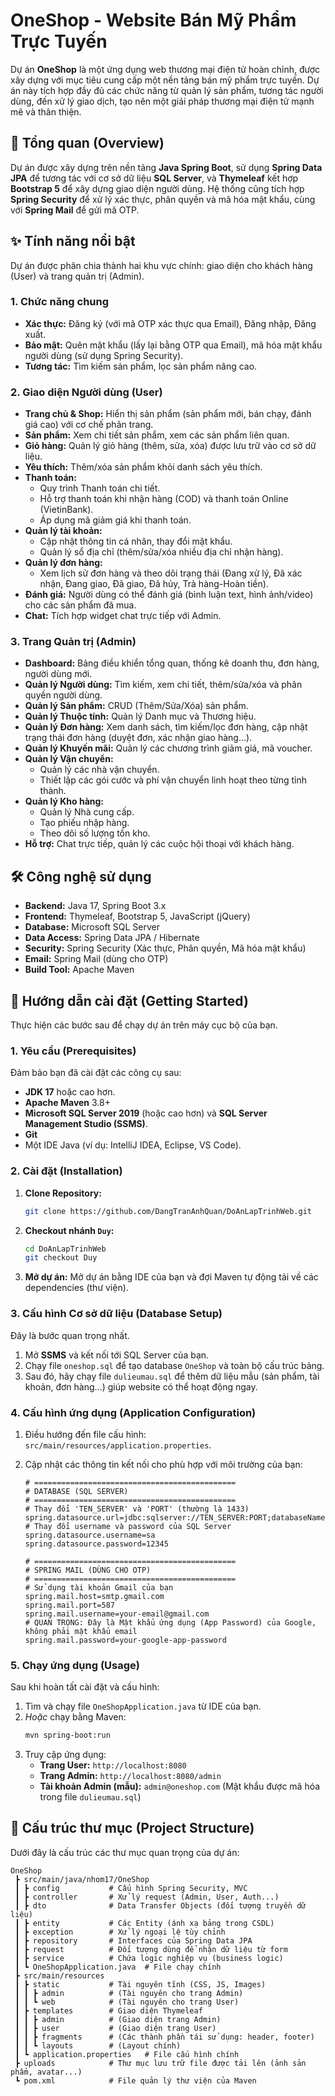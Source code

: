 # OneShop - Website Bán Mỹ Phẩm Trực Tuyến

Dự án **OneShop** là một ứng dụng web thương mại điện tử hoàn chỉnh, được xây dựng với mục tiêu cung cấp một nền tảng bán mỹ phẩm trực tuyến. 
Dự án này tích hợp đầy đủ các chức năng từ quản lý sản phẩm, tương tác người dùng, đến xử lý giao dịch, tạo nên một giải pháp thương mại điện tử mạnh mẽ và thân thiện.

## 🎯 Tổng quan (Overview)

Dự án được xây dựng trên nền tảng **Java Spring Boot**, sử dụng **Spring Data JPA** để tương tác với cơ sở dữ liệu **SQL Server**, và **Thymeleaf** kết hợp **Bootstrap 5** để xây dựng giao diện người dùng. Hệ thống cũng tích hợp **Spring Security** để xử lý xác thực, phân quyền và mã hóa mật khẩu, cùng với **Spring Mail** để gửi mã OTP.

## ✨ Tính năng nổi bật

Dự án được phân chia thành hai khu vực chính: giao diện cho khách hàng (User) và trang quản trị (Admin).

### 1\. Chức năng chung

  * **Xác thực:** Đăng ký (với mã OTP xác thực qua Email), Đăng nhập, Đăng xuất.
  * **Bảo mật:** Quên mật khẩu (lấy lại bằng OTP qua Email), mã hóa mật khẩu người dùng (sử dụng Spring Security).
  * **Tương tác:** Tìm kiếm sản phẩm, lọc sản phẩm nâng cao.

### 2\. Giao diện Người dùng (User)

  * **Trang chủ & Shop:** Hiển thị sản phẩm (sản phẩm mới, bán chạy, đánh giá cao) với cơ chế phân trang.
  * **Sản phẩm:** Xem chi tiết sản phẩm, xem các sản phẩm liên quan.
  * **Giỏ hàng:** Quản lý giỏ hàng (thêm, sửa, xóa) được lưu trữ vào cơ sở dữ liệu.
  * **Yêu thích:** Thêm/xóa sản phẩm khỏi danh sách yêu thích.
  * **Thanh toán:**
      * Quy trình Thanh toán chi tiết.
      * Hỗ trợ thanh toán khi nhận hàng (COD) và thanh toán Online (VietinBank).
      * Áp dụng mã giảm giá khi thanh toán.
  * **Quản lý tài khoản:**
      * Cập nhật thông tin cá nhân, thay đổi mật khẩu.
      * Quản lý sổ địa chỉ (thêm/sửa/xóa nhiều địa chỉ nhận hàng).
  * **Quản lý đơn hàng:**
      * Xem lịch sử đơn hàng và theo dõi trạng thái (Đang xử lý, Đã xác nhận, Đang giao, Đã giao, Đã hủy, Trả hàng-Hoàn tiền).
  * **Đánh giá:** Người dùng có thể đánh giá (bình luận text, hình ảnh/video) cho các sản phẩm đã mua.
  * **Chat:** Tích hợp widget chat trực tiếp với Admin.

### 3\. Trang Quản trị (Admin)

  * **Dashboard:** Bảng điều khiển tổng quan, thống kê doanh thu, đơn hàng, người dùng mới.
  * **Quản lý Người dùng:** Tìm kiếm, xem chi tiết, thêm/sửa/xóa và phân quyền người dùng.
  * **Quản lý Sản phẩm:** CRUD (Thêm/Sửa/Xóa) sản phẩm.
  * **Quản lý Thuộc tính:** Quản lý Danh mục và Thương hiệu.
  * **Quản lý Đơn hàng:** Xem danh sách, tìm kiếm/lọc đơn hàng, cập nhật trạng thái đơn hàng (duyệt đơn, xác nhận giao hàng...).
  * **Quản lý Khuyến mãi:** Quản lý các chương trình giảm giá, mã voucher.
  * **Quản lý Vận chuyển:**
      * Quản lý các nhà vận chuyển.
      * Thiết lập các gói cước và phí vận chuyển linh hoạt theo từng tỉnh thành.
  * **Quản lý Kho hàng:**
      * Quản lý Nhà cung cấp.
      * Tạo phiếu nhập hàng.
      * Theo dõi số lượng tồn kho.
  * **Hỗ trợ:** Chat trực tiếp, quản lý các cuộc hội thoại với khách hàng.

## 🛠️ Công nghệ sử dụng

  * **Backend:** Java 17, Spring Boot 3.x
  * **Frontend:** Thymeleaf, Bootstrap 5, JavaScript (jQuery)
  * **Database:** Microsoft SQL Server
  * **Data Access:** Spring Data JPA / Hibernate
  * **Security:** Spring Security (Xác thực, Phân quyền, Mã hóa mật khẩu)
  * **Email:** Spring Mail (dùng cho OTP)
  * **Build Tool:** Apache Maven

## 🚀 Hướng dẫn cài đặt (Getting Started)

Thực hiện các bước sau để chạy dự án trên máy cục bộ của bạn.

### 1\. Yêu cầu (Prerequisites)

Đảm bảo bạn đã cài đặt các công cụ sau:

  * **JDK 17** hoặc cao hơn.
  * **Apache Maven** 3.8+
  * **Microsoft SQL Server 2019** (hoặc cao hơn) và **SQL Server Management Studio (SSMS)**.
  * **Git**
  * Một IDE Java (ví dụ: IntelliJ IDEA, Eclipse, VS Code).

### 2\. Cài đặt (Installation)

1.  **Clone Repository:**

    ```bash
    git clone https://github.com/DangTranAnhQuan/DoAnLapTrinhWeb.git
    ```

2.  **Checkout nhánh `Duy`:**

    ```bash
    cd DoAnLapTrinhWeb
    git checkout Duy
    ```

3.  **Mở dự án:** Mở dự án bằng IDE của bạn và đợi Maven tự động tải về các dependencies (thư viện).

### 3\. Cấu hình Cơ sở dữ liệu (Database Setup)

Đây là bước quan trọng nhất.

1.  Mở **SSMS** và kết nối tới SQL Server của bạn.
2.  Chạy file `oneshop.sql` để tạo database `OneShop` và toàn bộ cấu trúc bảng.
3.  Sau đó, hãy chạy file `dulieumau.sql` để thêm dữ liệu mẫu (sản phẩm, tài khoản, đơn hàng...) giúp website có thể hoạt động ngay.

### 4\. Cấu hình ứng dụng (Application Configuration)

1.  Điều hướng đến file cấu hình: `src/main/resources/application.properties`.

2.  Cập nhật các thông tin kết nối cho phù hợp với môi trường của bạn:

    ```properties
    # =============================================
    # DATABASE (SQL SERVER)
    # =============================================
    # Thay đổi 'TEN_SERVER' và 'PORT' (thường là 1433)
    spring.datasource.url=jdbc:sqlserver://TEN_SERVER:PORT;databaseName=OneShop;encrypt=true;trustServerCertificate=true;
    # Thay đổi username và password của SQL Server
    spring.datasource.username=sa
    spring.datasource.password=12345

    # =============================================
    # SPRING MAIL (DÙNG CHO OTP)
    # =============================================
    # Sử dụng tài khoản Gmail của bạn
    spring.mail.host=smtp.gmail.com
    spring.mail.port=587
    spring.mail.username=your-email@gmail.com
    # QUAN TRỌNG: Đây là Mật khẩu ứng dụng (App Password) của Google, không phải mật khẩu email
    spring.mail.password=your-google-app-password 
    ```

### 5\. Chạy ứng dụng (Usage)

Sau khi hoàn tất cài đặt và cấu hình:

1.  Tìm và chạy file `OneShopApplication.java` từ IDE của bạn.
2.  *Hoặc* chạy bằng Maven:
    ```bash
    mvn spring-boot:run
    ```
3.  Truy cập ứng dụng:
      * **Trang User:** `http://localhost:8080`
      * **Trang Admin:** `http://localhost:8080/admin`
      * **Tài khoản Admin (mẫu):** `admin@oneshop.com` (Mật khẩu được mã hóa trong file `dulieumau.sql`)

## 📂 Cấu trúc thư mục (Project Structure)

Dưới đây là cấu trúc các thư mục quan trọng của dự án:

```
OneShop
 ┣ src/main/java/nhom17/OneShop
 ┃ ┣ config           # Cấu hình Spring Security, MVC
 ┃ ┣ controller       # Xử lý request (Admin, User, Auth...)
 ┃ ┣ dto              # Data Transfer Objects (đối tượng truyền dữ liệu)
 ┃ ┣ entity           # Các Entity (ánh xạ bảng trong CSDL)
 ┃ ┣ exception        # Xử lý ngoại lệ tùy chỉnh
 ┃ ┣ repository       # Interfaces của Spring Data JPA
 ┃ ┣ request          # Đối tượng dùng để nhận dữ liệu từ form
 ┃ ┣ service          # Chứa logic nghiệp vụ (business logic)
 ┃ ┗ OneShopApplication.java  # File chạy chính
 ┣ src/main/resources
 ┃ ┣ static           # Tài nguyên tĩnh (CSS, JS, Images)
 ┃ ┃ ┣ admin          # (Tài nguyên cho trang Admin)
 ┃ ┃ ┗ web            # (Tài nguyên cho trang User)
 ┃ ┣ templates        # Giao diện Thymeleaf
 ┃ ┃ ┣ admin          # (Giao diện trang Admin)
 ┃ ┃ ┣ user           # (Giao diện trang User)
 ┃ ┃ ┣ fragments      # (Các thành phần tái sử dụng: header, footer)
 ┃ ┃ ┗ layouts        # (Layout chính)
 ┃ ┗ application.properties   # File cấu hình chính
 ┣ uploads            # Thư mục lưu trữ file được tải lên (ảnh sản phẩm, avatar...)
 ┗ pom.xml            # File quản lý thư viện của Maven
```
